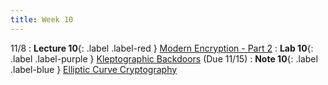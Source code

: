 ```yaml
---
title: Week 10
---
```


11/8
: **Lecture 10**{: .label .label-red } [Modern Encryption - Part 2](#)
: **Lab 10**{: .label .label-purple } [Kleptographic Backdoors](#) (Due 11/15)
: **Note 10**{: .label .label-blue } [Elliptic Curve Cryptography](#)
